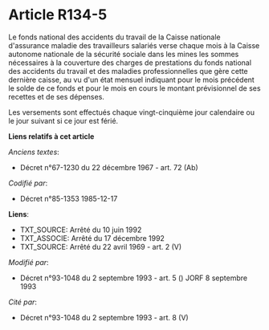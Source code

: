 # Article R134-5

Le fonds national des accidents du travail de la Caisse nationale d'assurance maladie des travailleurs salariés verse chaque
mois à la Caisse autonome nationale de la sécurité sociale dans les mines les sommes nécessaires à la couverture des charges
de prestations du fonds national des accidents du travail et des maladies professionnelles que gère cette dernière caisse, au
vu d'un état mensuel indiquant pour le mois précédent le solde de ce fonds et pour le mois en cours le montant prévisionnel
de ses recettes et de ses dépenses.

Les versements sont effectués chaque vingt-cinquième jour calendaire ou le jour suivant si ce jour est férié.

**Liens relatifs à cet article**

_Anciens textes_:

  - Décret n°67-1230 du 22 décembre 1967 - art. 72 (Ab)

_Codifié par_:

  - Décret n°85-1353 1985-12-17

**Liens**:

  - TXT_SOURCE: Arrêté du 10 juin 1992
  - TXT_ASSOCIE: Arrêté du 17 décembre 1992
  - TXT_SOURCE: Arrêté du 22 avril 1969 - art. 2 (V)

_Modifié par_:

  - Décret n°93-1048 du 2 septembre 1993 - art. 5 () JORF 8 septembre 1993

_Cité par_:

  - Décret n°93-1048 du 2 septembre 1993 - art. 8 (V)
